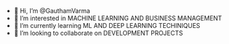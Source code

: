- 👋 Hi, I’m @GauthamVarma 
- 👀 I’m interested in MACHINE LEARNING AND BUSINESS MANAGEMENT
- 🌱 I’m currently learning ML AND DEEP LEARNING TECHINIQUES
- 💞️ I’m looking to collaborate on DEVELOPMENT PROJECTS


<!---
GauthamVarma11/GauthamVarma11 is a ✨ special ✨ repository because its `README.md` (this file) appears on your GitHub profile.
You can click the Preview link to take a look at your changes.
--->
